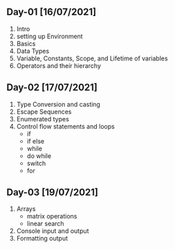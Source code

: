 ## Day-01 [16/07/2021]
1. Intro 
2. setting up Environment
3. Basics
4. Data Types
5. Variable, Constants, Scope, and Lifetime of variables
6. Operators and their hierarchy

## Day-02 [17/07/2021]
1. Type Conversion and casting
2. Escape Sequences
3. Enumerated types
4. Control flow statements and loops
    - if 
    - if else
    - while
    - do while
    - switch
    - for

## Day-03 [19/07/2021]
1. Arrays
   - matrix operations
   - linear search
2. Console input and output
3. Formatting output

